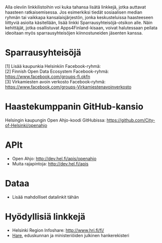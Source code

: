 Alla oleviin linkkilistoihin voi kuka tahansa lisätä linkkejä, jotka auttavat haasteen
ratkaisemisessa. Jos esimerkiksi tiedät sosiaalisen median ryhmän tai
vaikkapa kansalaisjärjestön, jonka keskusteluissa haasteeseen liittyviä asioita
käsitellään, lisää linkki Sparrausyhteisöjä-otsikon alle. Näin kehittäjät, jotka
osallistuvat Apps4Finland-kisaan, voivat halutessaan peilata ideoitaan myös
sparrausyhteisöjen kiinnostuneiden jäsenten kanssa.


Sparrausyhteisöjä
=================
[1] Lisää kaupunkia Helsinkiin Facebook-ryhmä: <br>
[2] Finnish Open Data Ecosystem Facebook-ryhmä: https://www.facebook.com/groups-fi.okfn <br>
[3] Virkamiesten avoin verkosto Facebook-ryhmä: https://www.facebook.com/groups-Virkamiestenavoinverkosto <br>

Haastekumppanin GitHub-kansio
=============================

Helsingin kaupungin Open Ahjo-koodi GitHubissa: https://github.com/City-of-Helsinki/openahjo

APIt
====
* Open Ahjo: http://dev.hel.fi/apis/openahjo
* Muita rajapintoja: http://dev.hel.fi/apis

Dataa
=====
* Lisää mahdolliset datalinkit tähän

Hyödyllisiä linkkejä
====================

* Helsinki Region Infoshare: http://www.hri.fi/fi/
* [Hare](http://www.hare.vn.fi/), eduskunnan ja ministeriöiden julkinen hankerekisteri 
